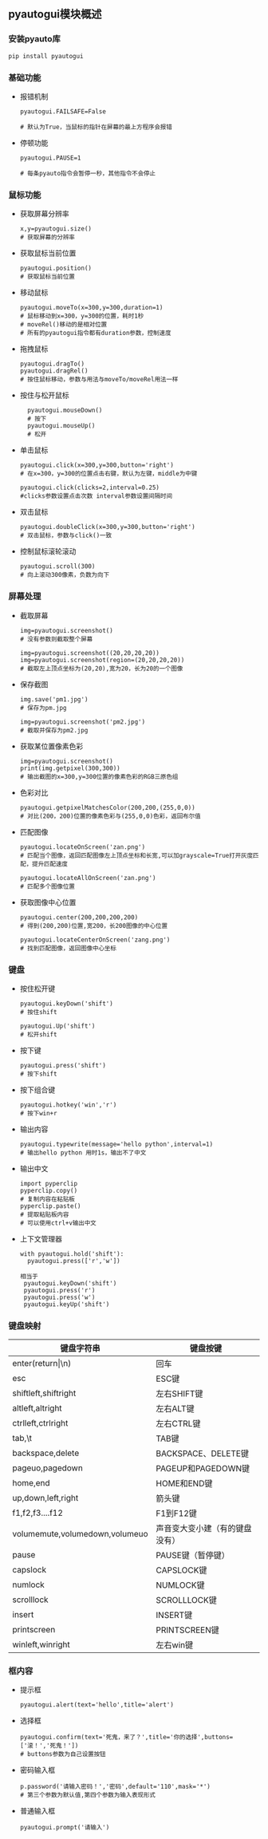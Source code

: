 ##  pyautogui模块概述
### 安装pyauto库
```
pip install pyautogui
```
### 基础功能
- 报错机制
  ```
  pyautogui.FAILSAFE=False

  # 默认为True，当鼠标的指针在屏幕的最上方程序会报错
  ```
- 停顿功能
  ```
  pyautogui.PAUSE=1

  # 每条pyauto指令会暂停一秒，其他指令不会停止
  ```
### 鼠标功能
- 获取屏幕分辨率
    ```
    x,y=pyautogui.size()
    # 获取屏幕的分辨率
    ```
- 获取鼠标当前位置
  ```
  pyautogui.position()
  # 获取鼠标当前位置
  ```
- 移动鼠标
  ```
  pyautogui.moveTo(x=300,y=300,duration=1)
  # 鼠标移动到x=300，y=300的位置，耗时1秒
  # moveRel()移动的是相对位置
  # 所有的pyautogui指令都有duration参数，控制速度
  ```
- 拖拽鼠标
  ```
  pyautogui.dragTo()
  pyautogui.dragRel()
  # 按住鼠标移动，参数与用法与moveTo/moveRel用法一样
  ```
- 按住与松开鼠标
  ```
    pyautogui.mouseDown()
    # 按下
    pyautogui.mouseUp()
    # 松开
  ```
- 单击鼠标
  ```
  pyautogui.click(x=300,y=300,button='right')
  # 在x=300，y=300的位置点击右键，默认为左键，middle为中键

  pyautogui.click(clicks=2,interval=0.25)
  #clicks参数设置点击次数 interval参数设置间隔时间
  ```
- 双击鼠标
  ```
  pyautogui.doubleClick(x=300,y=300,button='right')
  # 双击鼠标，参数与click()一致
  ```
- 控制鼠标滚轮滚动
  ```
  pyautogui.scroll(300)
  # 向上滚动300像素，负数为向下
  ```
### 屏幕处理
- 截取屏幕
  ```
  img=pyautogui.screenshot()
  # 没有参数则截取整个屏幕

  img=pyautogui.screenshot((20,20,20,20))
  img=pyautogui.screenshot(region=(20,20,20,20))
  # 截取左上顶点坐标为(20,20),宽为20，长为20的一个图像
  ```
- 保存截图
    ```
    img.save('pm1.jpg')
    # 保存为pm.jpg

    img=pyautogui.screenshot('pm2.jpg')
    # 截取并保存为pm2.jpg
    ```
- 获取某位置像素色彩
  ```
  img=pyautogui.screenshot()
  print(img.getpixel(300,300))
  # 输出截图的x=300,y=300位置的像素色彩的RGB三原色组
  ```
- 色彩对比
  ```
  pyautogui.getpixelMatchesColor(200,200,(255,0,0))
  # 对比(200，200)位置的像素色彩与(255,0,0)色彩，返回布尔值
  ```
- 匹配图像
  ```
  pyautogui.locateOnScreen('zan.png')
  # 匹配当个图像，返回匹配图像左上顶点坐标和长宽,可以加grayscale=True打开灰度匹配，提升匹配速度

  pyautogui.locateAllOnScreen('zan.png')
  # 匹配多个图像位置
  ```
- 获取图像中心位置
  ```
  pyautogui.center(200,200,200,200)
  # 得到(200,200)位置,宽200，长200图像的中心位置

  pyautogui.locateCenterOnScreen('zang.png')
  # 找到匹配图像，返回图像中心坐标
  ```
### 键盘
- 按住松开键
  ```
  pyautogui.keyDown('shift')
  # 按住shift

  pyautogui.Up('shift')
  # 松开shift
  ```
- 按下键
  ```
  pyautogui.press('shift')
  # 按下shift
  ```
- 按下组合键
  ```
  pyautogui.hotkey('win','r')
  # 按下win+r
  ```
- 输出内容
  ```
  pyautogui.typewrite(message='hello python',interval=1)
  # 输出hello python 用时1s，输出不了中文
  ```
- 输出中文
  ```
  import pyperclip
  pyperclip.copy()
  # 复制内容在粘贴板
  pyperclip.paste()
  # 提取粘贴板内容
  # 可以使用ctrl+v输出中文
  ```
- 上下文管理器
  ```
  with pyautogui.hold('shift'):
    pyautogui.press(['r','w'])

  相当于
   pyautogui.keyDown('shift')
   pyautogui.press('r')    
   pyautogui.press('w')   
   pyautogui.keyUp('shift')    
  ```

### 键盘映射
键盘字符串|键盘按键
|-|-|
enter(return\|\n)|回车
esc|ESC键
shiftleft,shiftright|左右SHIFT键
altleft,altright|左右ALT键
ctrlleft,ctrlright|左右CTRL键
tab,\t|TAB键
backspace,delete|BACKSPACE、DELETE键
pageuo,pagedown|PAGEUP和PAGEDOWN键
home,end|HOME和END键
up,down,left,right|箭头键
f1,f2,f3....f12|F1到F12键
volumemute,volumedown,volumeuo|声音变大变小建（有的键盘没有）
pause|PAUSE键（暂停键）
capslock|CAPSLOCK键
numlock|NUMLOCK键
scrolllock|SCROLLLOCK键
insert|INSERT键
printscreen|PRINTSCREEN键
winleft,winright|左右win键

### 框内容
- 提示框
  ```
  pyautogui.alert(text='hello',title='alert')
  ```
- 选择框
  ```
  pyautogui.confirm(text='死鬼，来了？',title='你的选择',buttons=['滚！','死鬼！'])
  # buttons参数为自己设置按钮
  ```
- 密码输入框
  ```
  p.password('请输入密码！','密码',default='110',mask='*')
  # 第三个参数为默认值,第四个参数为输入表现形式
  ```
- 普通输入框
  ```
  pyautogui.prompt('请输入')
  ```
  
